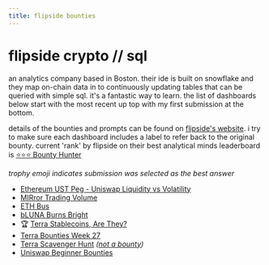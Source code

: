 ```yaml
---
title: flipside bounties
---
```


# flipside crypto // sql
an analytics company based in Boston. their ide is built on snowflake and they map on-chain data in to continuously updating tables that can be queried with simple sql. it's a fantastic way to learn. the list of dashboards below start with the most recent up top with my first submission at the bottom.  

details of the bounties and prompts can be found on [flipside's website](https://www.notion.so/Flipside-Crypto-Bounty-Programs-8a6400e3d85049b79875d5200206974e). i try to make sure each dashboard includes a label to refer back to the original bounty. current 'rank' by flipside on their best analytical minds leaderboard is [⭐️⭐️⭐️ Bounty Hunter](https://www.notion.so/teamflipside/Flipside-Crypto-BAM-Leaderboard-1154ce81580a4b8fadfcbb3753a9b21d)  

*trophy emoji indicates submission was selected as the best answer*  

 - [Ethereum UST Peg - Uniswap Liquidity vs Volatility](https://app.flipsidecrypto.com/dashboard/ethereum-ust-peg-uniswap-liquidity-vs-volatility-aBtxcH)
 - [MIRror Trading Volume](https://app.flipsidecrypto.com/dashboard/mi-rror-trading-volume-sXHXCS)
 - [ETH Bus](https://app.flipsidecrypto.com/dashboard/eth-bus-MjJMbl)  
 - [bLUNA Burns Bright](https://app.flipsidecrypto.com/dashboard/b-luna-burns-bright-GSCl6R)
 - 🏆 [Terra Stablecoins, Are They?](https://app.flipsidecrypto.com/dashboard/terra-stablecoins-are-they-H4uNMJ)
 - [Terra Bounties Week 27](https://app.flipsidecrypto.com/dashboard/terra-bounties-week-27-NfBOiu)
 - [Terra Scavenger Hunt](https://app.flipsidecrypto.com/dashboard/terra-scavenger-hunt-4eQcmK) *([not a bounty](https://www.notion.so/Terra-Explorer-Hunt-7d77cf0c41be475daf1cdec34354fbc4))*
 - [Uniswap Beginner Bounties](https://app.flipsidecrypto.com/dashboard/uni-beginner-bounties-fk3Pkh)
